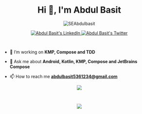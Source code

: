 <h1 align="center">Hi 👋, I'm Abdul Basit</h1>

<p align="center"> <img src="https://komarev.com/ghpvc/?username=SEAbdulbasit&label=Profile%20views&color=0e75b6&style=flat" alt="SEAbdulbasit" /> </p>

<p align="center">

</p>

<p align="center">  
 <a href="https://www.linkedin.com/in/seabdulbasit/">
    <img alt="Abdul Basit's LinkedIn" src="https://img.shields.io/badge/LinkedIn-0077B5?style=for-the-badge&logo=linkedin&logoColor=white">
  </a>
   <a href="https://twitter.com/abdulbasitgd">
    <img alt="Abdul Basit's Twitter" src="https://img.shields.io/badge/Twitter-1DA1F2?style=for-the-badge&logo=twitter&logoColor=white">
  </a>

</p>
<br />

- 🌱 I’m working on **KMP, Compose and TDD**

- 💬 Ask me about **Android, Kotlin, KMP, Compose and JetBrains Compose**

- 📫 How to reach me **abdulbasit5361234@gmail.com**

<!---
<h3 align="left">Languages and Tools:</h3>
<p align="left"> 
 <a href="https://developer.android.com" target="_blank"> <img src="https://www.vectorlogo.zone/logos/android/android-icon.svg" alt="android" width="40" height="40"/> </a>
 <a href="https://www.jetbrains.com/idea/" target="_blank"><img src="https://resources.jetbrains.com/storage/products/intellij-idea/img/meta/intellij-idea_logo_300x300.png" alt="IntelliJ IDEA logo" width="40" height="40"/> </a> 
 <a href="https://www.figma.com/" target="_blank"><img src="https://www.vectorlogo.zone/logos/figma/figma-icon.svg" alt="figma" width="40" height="40"/> </a> 
 <a href="https://firebase.google.com/" target="_blank"> <img src="https://www.vectorlogo.zone/logos/firebase/firebase-icon.svg" alt="firebase" width="40" height="40"/> </a> 
 <a href="https://git-scm.com/" target="_blank"> <img src="https://www.vectorlogo.zone/logos/git-scm/git-scm-icon.svg" alt="git" width="40" height="40"/> </a> 
 <a href="https://kotlinlang.org" target="_blank"> <img src="https://www.vectorlogo.zone/logos/kotlinlang/kotlinlang-icon.svg" alt="kotlin" width="40" height="40"/> </a> 
 <a href="https://www.mysql.com/" target="_blank"> <img src="https://raw.githubusercontent.com/devicons/devicon/master/icons/mysql/mysql-original-wordmark.svg" alt="mysql" width="40" height="40"/> </a> 
 <a href="https://postman.com" target="_blank"> <img src="https://www.vectorlogo.zone/logos/getpostman/getpostman-icon.svg" alt="postman" width="40" height="40"/> </a>
-->
<p align="center">
  <img src="https://github-readme-stats.vercel.app/api?username=seabdulbasit&count_private=true&show_icons=true" />
</p>
<br />
<p align="center">
  <img src="https://github-readme-streak-stats.herokuapp.com/?user=SEabdulbasit&" />
</p>
